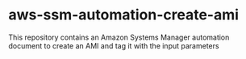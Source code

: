 # aws-ssm-automation-create-ami
This repository contains an Amazon Systems Manager automation document to create an AMI and tag it with the input parameters
